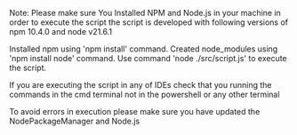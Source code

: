 Note: Please make sure You Installed NPM and Node.js in your machine in order to execute the script
the script is developed with following versions of npm 10.4.0 and node v21.6.1

Installed npm using 'npm install' command. Created node_modules using 'npm install node' command. Use command 'node ./src/script.js' to execute the script.

If you are executing the script in any of IDEs check that you running the commands in the cmd terminal not in the powershell or any other terminal

To avoid errors in execution please make sure you have updated the NodePackageManager and Node.js
